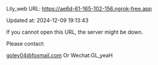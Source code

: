 Lily_web URL: https://ae6d-61-165-102-156.ngrok-free.app

Updated at: 2024-12-09 19:13:43

If you cannot open this URL, the server might be down.

Please contact: 

goley04@foxmail.com Or Wechat:GL_yeaH